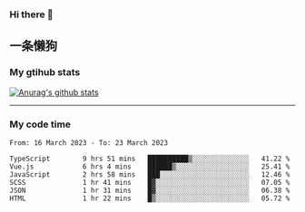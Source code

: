 ### Hi there 👋

## 一条懒狗
<!--
**kiss-me-quickly/kiss-me-quickly** is a ✨ _special_ ✨ repository because its `README.md` (this file) appears on your GitHub profile.

Here are some ideas to get you started:

- 🔭 I’m currently working on ...
- 🌱 I’m currently learning ...
- 👯 I’m looking to collaborate on ...
- 🤔 I’m looking for help with ...
- 💬 Ask me about ...
- 📫 How to reach me: ...
- 😄 Pronouns: ...
- ⚡ Fun fact: ...
-->


### My gtihub stats

[![Anurag's github stats](https://github-readme-stats.vercel.app/api?username=kiss-me-quickly)](https://github.com/anuraghazra/github-readme-stats)

***

### My code time

<!--START_SECTION:waka-->

```text
From: 16 March 2023 - To: 23 March 2023

TypeScript        9 hrs 51 mins   ██████████▒░░░░░░░░░░░░░░   41.22 %
Vue.js            6 hrs 4 mins    ██████▒░░░░░░░░░░░░░░░░░░   25.41 %
JavaScript        2 hrs 58 mins   ███░░░░░░░░░░░░░░░░░░░░░░   12.46 %
SCSS              1 hr 41 mins    █▓░░░░░░░░░░░░░░░░░░░░░░░   07.05 %
JSON              1 hr 31 mins    █▓░░░░░░░░░░░░░░░░░░░░░░░   06.38 %
HTML              1 hr 22 mins    █▒░░░░░░░░░░░░░░░░░░░░░░░   05.72 %
```

<!--END_SECTION:waka-->
